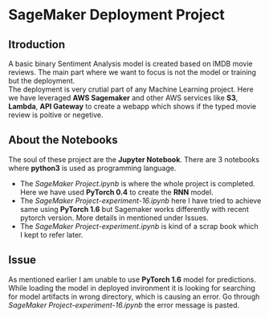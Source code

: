# SageMaker Deployment Project

## Itroduction

A basic binary Sentiment Analysis model is created based on IMDB movie reviews. The main part where we want to focus is not the model or training but the deployment.<br>
The deployment is very crutial part of any Machine Learning project. Here we have leveraged **AWS Sagemaker** and other AWS services like **S3**, **Lambda**, **API Gateway** to create a webapp which shows if the typed movie review is poitive or negetive.

## About the Notebooks
The soul of these project are the **Jupyter Notebook**. There are 3 notebooks where **python3** is used as programming language. <br>
- The _SageMaker Project.ipynb_ is where the whole project is completed. Here we have used **PyTorch 0.4** to create the **RNN** model. 
- The _SageMaker Project-experiment-16.ipynb_ here I have tried to achieve same using **PyTorch 1.6** but Sagemaker works differently with recent pytorch version. More details in mentioned under Issues.
- The _SageMaker Project-experiment.ipynb_ is kind of a scrap book which I kept to refer later.

## Issue
As mentioned earlier I am unable to use **PyTorch 1.6** model for predictions. While loading the model in deployed invironment it is looking for searching for model artifacts in wrong directory, which is causing an error. Go through _SageMaker Project-experiment-16.ipynb_ the error message is pasted.
